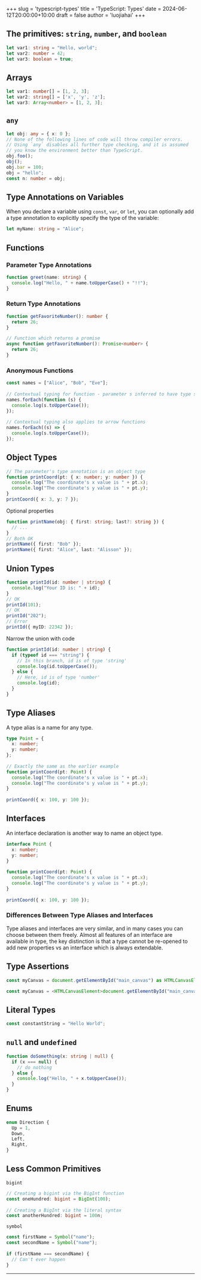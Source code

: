 +++
slug = 'typescript-types'
title = 'TypeScript: Types'
date = 2024-06-12T20:00:00+10:00
draft = false
author = 'luojiahai'
+++

## The primitives: `string`, `number`, and `boolean`

```typescript
let var1: string = "Hello, world";
let var2: number = 42;
let var3: boolean = true;
```

## Arrays

```typescript
let var1: number[] = [1, 2, 3];
let var2: string[] = ['x', 'y', 'z'];
let var3: Array<number> = [1, 2, 3];
```

## `any`

```typescript
let obj: any = { x: 0 };
// None of the following lines of code will throw compiler errors.
// Using `any` disables all further type checking, and it is assumed
// you know the environment better than TypeScript.
obj.foo();
obj();
obj.bar = 100;
obj = "hello";
const n: number = obj;
```

## Type Annotations on Variables

When you declare a variable using `const`, `var`, or `let`, you can optionally add a type annotation to explicitly
specify the type of the variable:

```typescript
let myName: string = "Alice";
```

## Functions

### Parameter Type Annotations

```typescript
function greet(name: string) {
  console.log("Hello, " + name.toUpperCase() + "!!");
}
```

### Return Type Annotations

```typescript
function getFavoriteNumber(): number {
  return 26;
}
```

```typescript
// Function which returns a promise
async function getFavoriteNumber(): Promise<number> {
  return 26;
}
```

### Anonymous Functions

```typescript
const names = ["Alice", "Bob", "Eve"];
 
// Contextual typing for function - parameter s inferred to have type string
names.forEach(function (s) {
  console.log(s.toUpperCase());
});
 
// Contextual typing also applies to arrow functions
names.forEach((s) => {
  console.log(s.toUpperCase());
});
```

## Object Types

```typescript
// The parameter's type annotation is an object type
function printCoord(pt: { x: number; y: number }) {
  console.log("The coordinate's x value is " + pt.x);
  console.log("The coordinate's y value is " + pt.y);
}
printCoord({ x: 3, y: 7 });
```

Optional properties
```typescript
function printName(obj: { first: string; last?: string }) {
  // ...
}
// Both OK
printName({ first: "Bob" });
printName({ first: "Alice", last: "Alisson" });
```

## Union Types

```typescript
function printId(id: number | string) {
  console.log("Your ID is: " + id);
}
// OK
printId(101);
// OK
printId("202");
// Error
printId({ myID: 22342 });
```

Narrow the union with code
```typescript
function printId(id: number | string) {
  if (typeof id === "string") {
    // In this branch, id is of type 'string'
    console.log(id.toUpperCase());
  } else {
    // Here, id is of type 'number'
    console.log(id);
  }
}
```

## Type Aliases

A type alias is a name for any type.

```typescript
type Point = {
  x: number;
  y: number;
};
 
// Exactly the same as the earlier example
function printCoord(pt: Point) {
  console.log("The coordinate's x value is " + pt.x);
  console.log("The coordinate's y value is " + pt.y);
}
 
printCoord({ x: 100, y: 100 });
```

## Interfaces

An interface declaration is another way to name an object type.

```typescript
interface Point {
  x: number;
  y: number;
}
 
function printCoord(pt: Point) {
  console.log("The coordinate's x value is " + pt.x);
  console.log("The coordinate's y value is " + pt.y);
}
 
printCoord({ x: 100, y: 100 });
```

### Differences Between Type Aliases and Interfaces

Type aliases and interfaces are very similar, and in many cases you can choose between them freely. Almost all features
of an interface are available in type, the key distinction is that a type cannot be re-opened to add new properties vs
an interface which is always extendable.

## Type Assertions

```typescript
const myCanvas = document.getElementById("main_canvas") as HTMLCanvasElement;
```

```typescript
const myCanvas = <HTMLCanvasElement>document.getElementById("main_canvas");
```

## Literal Types

```typescript
const constantString = "Hello World";
```

## `null` and `undefined`

```typescript
function doSomething(x: string | null) {
  if (x === null) {
    // do nothing
  } else {
    console.log("Hello, " + x.toUpperCase());
  }
}
```

## Enums

```typescript
enum Direction {
  Up = 1,
  Down,
  Left,
  Right,
}
```

## Less Common Primitives

`bigint`
```typescript
// Creating a bigint via the BigInt function
const oneHundred: bigint = BigInt(100);
 
// Creating a BigInt via the literal syntax
const anotherHundred: bigint = 100n;
```

`symbol`
```typescript
const firstName = Symbol("name");
const secondName = Symbol("name");
 
if (firstName === secondName) {
  // Can't ever happen
}
```

---
